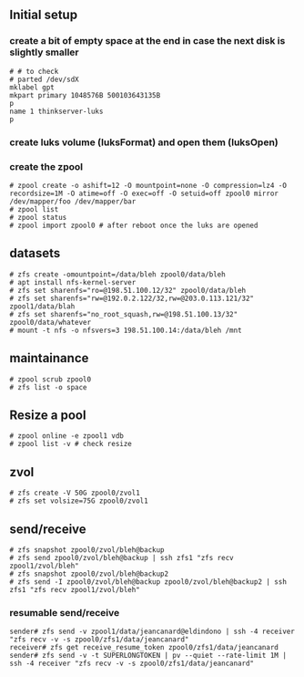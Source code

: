 ## Initial setup

### create a bit of empty space at the end in case the next disk is slightly smaller

~~~
# # to check
# parted /dev/sdX 
mklabel gpt
mkpart primary 1048576B 500103643135B
p
name 1 thinkserver-luks
p
~~~

### create luks volume (luksFormat) and open them (luksOpen)

### create the zpool

~~~
# zpool create -o ashift=12 -O mountpoint=none -O compression=lz4 -O recordsize=1M -O atime=off -O exec=off -O setuid=off zpool0 mirror /dev/mapper/foo /dev/mapper/bar
# zpool list
# zpool status
# zpool import zpool0 # after reboot once the luks are opened
~~~

## datasets

~~~
# zfs create -omountpoint=/data/bleh zpool0/data/bleh
# apt install nfs-kernel-server
# zfs set sharenfs="ro=@198.51.100.12/32" zpool0/data/bleh
# zfs set sharenfs="rw=@192.0.2.122/32,rw=@203.0.113.121/32" zpool1/data/blah
# zfs set sharenfs="no_root_squash,rw=@198.51.100.13/32" zpool0/data/whatever
# mount -t nfs -o nfsvers=3 198.51.100.14:/data/bleh /mnt
~~~

## maintainance

~~~
# zpool scrub zpool0
# zfs list -o space
~~~

## Resize a pool

~~~
# zpool online -e zpool1 vdb
# zpool list -v # check resize
~~~

## zvol

~~~
# zfs create -V 50G zpool0/zvol1
# zfs set volsize=75G zpool0/zvol1
~~~

## send/receive

~~~
# zfs snapshot zpool0/zvol/bleh@backup
# zfs send zpool0/zvol/bleh@backup | ssh zfs1 "zfs recv zpool1/zvol/bleh"
# zfs snapshot zpool0/zvol/bleh@backup2
# zfs send -I zpool0/zvol/bleh@backup zpool0/zvol/bleh@backup2 | ssh zfs1 "zfs recv zpool1/zvol/bleh"
~~~

### resumable send/receive

~~~
sender# zfs send -v zpool1/data/jeancanard@eldindono | ssh -4 receiver "zfs recv -v -s zpool0/zfs1/data/jeancanard"
receiver# zfs get receive_resume_token zpool0/zfs1/data/jeancanard
sender# zfs send -v -t SUPERLONGTOKEN | pv --quiet --rate-limit 1M | ssh -4 receiver "zfs recv -v -s zpool0/zfs1/data/jeancanard"
~~~

